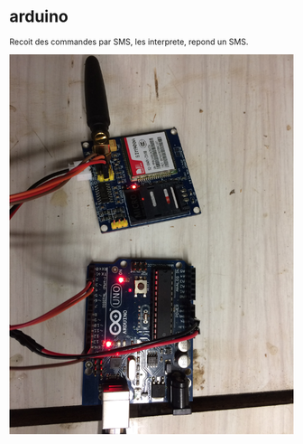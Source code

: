 # arduino
Recoit des commandes par SMS, les interprete, repond un SMS.

![alt tag](https://github.com/Kikinous/arduino/raw/master/IMG_2748.JPG)
